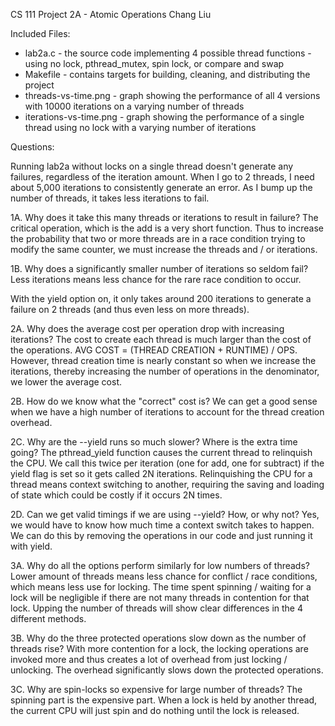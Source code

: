CS 111 Project 2A - Atomic Operations
Chang Liu

Included Files:
* lab2a.c - the source code implementing 4 possible thread functions - using no lock, pthread_mutex, spin lock, or compare and swap
* Makefile - contains targets for building, cleaning, and distributing the project
* threads-vs-time.png - graph showing the performance of all 4 versions with 10000 iterations on a varying number of threads
* iterations-vs-time.png - graph showing the performance of a single thread using no lock with a varying number of iterations

Questions:

Running lab2a without locks on a single thread doesn't generate any failures, regardless of the iteration amount. When I go to 2 threads, I need about 5,000 iterations to consistently generate an error. As I bump up the number of threads, it takes less iterations to fail. 

1A. Why does it take this many threads or iterations to result in failure?
The critical operation, which is the add is a very short function. Thus to increase the probability that two or more threads are in a race condition trying to modify the same counter, we must increase the threads and / or iterations. 

1B. Why does a significantly smaller number of iterations so seldom fail?
Less iterations means less chance for the rare race condition to occur. 

With the yield option on, it only takes around 200 iterations to generate a failure on 2 threads (and thus even less on more threads). 

2A. Why does the average cost per operation drop with increasing iterations?
The cost to create each thread is much larger than the cost of the operations. AVG COST = (THREAD CREATION + RUNTIME) / OPS. However, thread creation time is nearly constant so when we increase the iterations, thereby increasing the number of operations in the denominator, we lower the average cost. 

2B. How do we know what the "correct" cost is?
We can get a good sense when we have a high number of iterations to account for the thread creation overhead. 

2C. Why are the --yield runs so much slower? Where is the extra time going?
The pthread_yield function causes the current thread to relinquish the CPU. We call this twice per iteration (one for add, one for subtract) if the yield flag is set so it gets called 2N iterations. Relinquishing the CPU for a thread means context switching to another, requiring the saving and loading of state which could be costly if it occurs 2N times. 

2D. Can we get valid timings if we are using --yield? How, or why not?
Yes, we would have to know how much time a context switch takes to happen. We can do this by removing the operations in our code and just running it with yield.  

3A. Why do all the options perform similarly for low numbers of threads?
Lower amount of threads means less chance for conflict / race conditions, which means less use for locking. The time spent spinning / waiting for a lock will be negligible if there are not many threads in contention for that lock. Upping the number of threads will show clear differences in the 4 different methods. 

3B. Why do the three protected operations slow down as the number of threads rise?
With more contention for a lock, the locking operations are invoked more and thus creates a lot of overhead from just locking / unlocking. The overhead significantly slows down the protected operations.

3C. Why are spin-locks so expensive for large number of threads?
The spinning part is the expensive part. When a lock is held by another thread, the current CPU will just spin and do nothing until the lock is released. 

